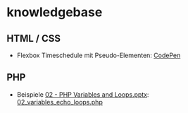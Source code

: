 # knowledgebase

## HTML / CSS
- Flexbox Timeschedule mit Pseudo-Elementen: [CodePen](https://codepen.io/lebalz/pen/KKwJVGr)

## PHP
- Beispiele [02 - PHP Variables and Loops.pptx](https://erzbe.sharepoint.com/:p:/s/FachgruppeInformatikBMS/EZC9qBo9aM9GqW5Xy1bHL90Bjc48gCt3lmtZgz7iYx7ckA?e=eHOnwA): [02_variables_echo_loops.php](https://gist.github.com/lebalz/12d269a17f2ce86ad644a17931174e68)
